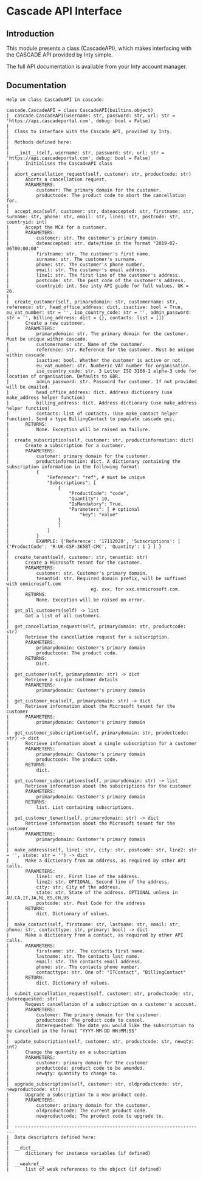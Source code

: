 # Cascade API Interface
## Introduction
This module presents a class (CascadeAPI), which makes interfacing with the CASCADE API provided by Inty simple.

The full API documentation is available from your Inty account manager.

## Documentation
    Help on class CascadeAPI in cascade:

    cascade.CascadeAPI = class CascadeAPI(builtins.object)
    |  cascade.CascadeAPI(username: str, password: str, url: str = 'https://api.cascadeportal.com', debug: bool = False)
    |  
    |  Class to interface with the Cascade API, provided by Inty.
    |  
    |  Methods defined here:
    |  
    |  __init__(self, username: str, password: str, url: str = 'https://api.cascadeportal.com', debug: bool = False)
    |      Initialises the CascadeAPI class
    |  
    |  abort_cancellation_request(self, customer: str, productcode: str)
    |      Aborts a cancellation request.
    |      PARAMETERS:
    |          customer: The primary domain for the customer.
    |          productcode: The product code to abort the cancellation for.
    |  
    |  accept_mca(self, customer: str, dateaccepted: str, firstname: str, surname: str, phone: str, email: str, line1: str, postcode: str, countryid: int)
    |      Accept the MCA for a customer.
    |      PARAMETERS:
    |          customer: str. The customer's primary domain.
    |          dateaccepted: str. date/time in the format "2019-02-06T00:00:00"
    |          firstname: str. The customer's first name.
    |          surname: str. The customer's surname.
    |          phone: str. The customer's phone number.
    |          email: str. The customer's email address.
    |          line1: str. The first line of the customer's address.
    |          postcode: str. The post code of the customer's address.
    |          countryid: int. See inty API guide for full values. UK = 26.
    |  
    |  create_customer(self, primarydomain: str, customername: str, reference: str, head_office_address: dict, isactive: bool = True, eu_vat_number: str = '', iso_country_code: str = '', admin_password: str = '', billing_address: dict = {}, contacts: list = [])
    |      Create a new customer.
    |      PARAMETERS:
    |          primarydomain: str. The primary domain for the customer. Must be unique within cascade.
    |          customername: str. Name of the customer.
    |          reference: str. Reference for the customer. Must be unique within cascade.
    |          isactive: bool. Whether the customer is active or not.
    |          eu_vat_number: str. Numberic VAT number for organisation.
    |          iso_country_code: str. 3 Letter ISO 3166-1 alpha-3 code for location of organisation. Defaults to GBR.
    |          admin_password: str. Password for customer. If not provided will be emailed.
    |          head_office_address: dict. Address dictionary (use make_address helper function)
    |          billing_address: dict. Address dictionary (use make_address helper function)
    |          contacts: list of contacts. (Use make_contact helper function). Send a type BillingContact to populate cascade gui.
    |      RETURNS:
    |          None. Exception will be raised on failure.
    |  
    |  create_subscription(self, customer: str, productinformation: dict)
    |      Create a subscription for a customer.
    |      PARAMETERS:
    |          customer: primary domain for the customer.
    |          productinformation: dict. A dictionary containing the subscription information in the following format:
    |          {
    |              "Reference": "ref", # must be unique
    |              "Subscriptions": [ 
    |                  {
    |                      "ProductCode": "code",
    |                      "Quantity": 10,
    |                      "IsMandatory": True,
    |                      "Parameters": [ # optional
    |                          "key": "value"
    |                  } 
    |                  ]
    |              ]
    |          }
    |          EXAMPLE: {'Reference': '17112020', 'Subscriptions': [ {'ProductCode': 'R-UK-CSP-365BT-CMC', 'Quantity': 1 } ] }
    |  
    |  create_tenant(self, customer: str, tenantid: str)
    |      Create a Microsoft tenant for the customer.
    |      PARAMETERS:
    |          customer: str. Customer's primary domain.
    |          tenantid: str. Required domain prefix, will be suffixed with onmicrosoft.com
    |                              eg. xxx, for xxx.onmicrosoft.com.
    |      RETURNS:
    |          None. Exception will be raised on error.
    |  
    |  get_all_customers(self) -> list
    |      Get a list of all customers.
    |  
    |  get_cancellation_request(self, primarydomain: str, productcode: str)
    |      Retrieve the cancellation request for a subscription.
    |      PARAMETERS:
    |          primarydomain: Customer's primary domain
    |          productcode: The product code.
    |      RETURNS:
    |          Dict.
    |  
    |  get_customer(self, primarydomain: str) -> dict
    |      Retrieve a single customer details
    |      PARAMETERS:
    |          primarydomain: Customer's primary domain
    |  
    |  get_customer_mca(self, primarydomain: str) -> dict
    |      Retrieve information about the Microsoft tenant for the customer
    |      PARAMETERS:
    |          primarydomain: Customer's primary domain
    |  
    |  get_customer_subscription(self, primarydomain: str, productcode: str) -> dict
    |      Retrieve information about a single subscription for a customer
    |      PARAMETERS:
    |          primarydomain: Customer's primary domain
    |          productcode: The product code.
    |      RETURNS:
    |          dict.
    |  
    |  get_customer_subscriptions(self, primarydomain: str) -> list
    |      Retrieve information about the subscriptions for the customer
    |      PARAMETERS:
    |          primarydomain: Customer's primary domain
    |      RETURNS:
    |          list. List containing subscriptions.
    |  
    |  get_customer_tenant(self, primarydomain: str) -> dict
    |      Retrieve information about the Microsoft tenant for the customer
    |      PARAMETERS:
    |          primarydomain: Customer's primary domain
    |  
    |  make_address(self, line1: str, city: str, postcode: str, line2: str = '', state: str = '') -> dict
    |      Make a dictionary from an address, as required by other API calls.
    |      PARAMETERS:
    |          line1: str. First line of the address.
    |          line2: str. OPTIONAL. Second line of the address.
    |          city: str. City of the address.
    |          state: str. State of the address. OPTIONAL unless in AU,CA,IT,JA,NL,ES,CH,US
    |          postcode: str. Post Code for the address
    |      RETURN:
    |          dict. Dictionary of values.
    |  
    |  make_contact(self, firstname: str, lastname: str, email: str, phone: str, contacttype: str, primary: bool) -> dict
    |      Make a dictionary from a contact, as required by other API calls.
    |      PARAMETERS:
    |          firstname: str. The contacts first name.
    |          lastname: str. The contacts last name.
    |          email: str. The contacts email address.
    |          phone: str. The contacts phone number.
    |          contacttype: str. One of: "ITContact", "BillingContact"
    |      RETURN:
    |          dict. Dictionary of values.
    |  
    |  submit_cancellation_request(self, customer: str, productcode: str, daterequested: str)
    |      Request cancellation of a subscription on a customer's account.
    |      PARAMETERS:
    |          customer: The primary domain for the customer.
    |          productcode: The product code to cancel.
    |          daterequested: The date you would like the subscription to be cancelled in the format "YYYY-MM-DD HH:MM:SS"
    |  
    |  update_subscription(self, customer: str, productcode: str, newqty: int)
    |      Change the quantity on a subscription
    |      PARAMETERS:
    |          customer: primary domain for the customer
    |          productcode: product code to be amended.
    |          newqty: quantity to change to.
    |  
    |  upgrade_subscription(self, customer: str, oldproductcode: str, newproductcode: str)
    |      Upgrade a subscription to a new product code.
    |      PARAMETERS:
    |          customer: primary domain for the customer.
    |          oldproductcode: The current product code.
    |          newproductcode: The product code to upgrade to.
    |  
    |  ----------------------------------------------------------------------
    |  Data descriptors defined here:
    |  
    |  __dict__
    |      dictionary for instance variables (if defined)
    |  
    |  __weakref__
    |      list of weak references to the object (if defined)

